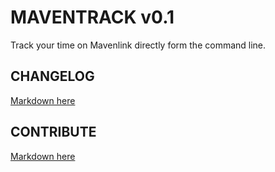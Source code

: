 # MAVENTRACK v0.1

Track your time on Mavenlink directly form the command line.

## CHANGELOG

[Markdown here](CHANGELOG.md)

## CONTRIBUTE

[Markdown here](CONTRIBUTION.md)
